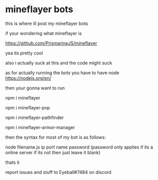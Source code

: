 # mineflayer bots
this is where ill post my mineflayer bots

if your wondering what mineflayer is

https://github.com/PrismarineJS/mineflayer

yea its pretty cool

also i actually suck at this and the code might suck 

as for actually running the bots you have to have node 
https://nodejs.org/en/

 then your gonna want to run
 
 npm i mineflayer
 
 npm i mineflayer-pvp
 
 npm i mineflayer-pathfinder
 
 npm i mineflayer-armor-manager

then the syntax for most of my bot is as follows:

node filename.js ip port name password (password only applies if its a online server if its not then just leave it blank)

thats it

report issues and stuff to Eyeball#7484 on discord
